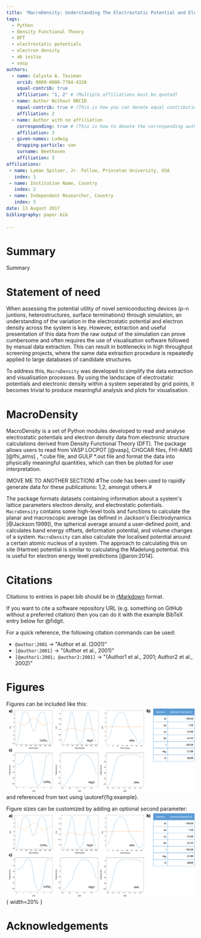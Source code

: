 ```yaml
---
title: 'MacroDensity: Understanding The Electrostatic Potential and Electron Density Landscapes within Systems of Quantum Mechanical Simulations'
tags:
  - Python
  - Density Functional Theory
  - DFT
  - electrostatic potentials
  - electron density 
  - ab initio
  - vasp
authors:
  - name: Calysta A. Tesiman
    orcid: 0009-0008-7784-4320
    equal-contrib: true
    affiliation: "1, 2" # (Multiple affiliations must be quoted)
  - name: Author Without ORCID
    equal-contrib: true # (This is how you can denote equal contributions between multiple authors)
    affiliation: 2
  - name: Author with no affiliation
    corresponding: true # (This is how to denote the corresponding author)
    affiliation: 3
  - given-names: Ludwig
    dropping-particle: van
    surname: Beethoven
    affiliation: 3
affiliations:
 - name: Lyman Spitzer, Jr. Fellow, Princeton University, USA
   index: 1
 - name: Institution Name, Country
   index: 2
 - name: Independent Researcher, Country
   index: 3
date: 13 August 2017
bibliography: paper.bib

---
```


# Summary

Summary 

# Statement of need

When assessing the potential utility of novel semiconducting devices (p-n juntions, 
heterostructures, surface terminations) through simulation, an understanding of the 
variation in the electrostatic potential and electron density across the system is key. 
However, extraction and useful presentation of this data from the raw output of the 
simulation can prove cumbersome and often requires the use of visualisation software followed 
by manual data extraction. This can result in bottlenecks in high throughput screening projects, 
where the same data extraction procedure is repeatedly applied to large databases of candidate structures.

To address this, ``MacroDensity`` was developed to simplify the data extraction and visualisation processes. 
By using the landscape of electrostatic potentials and electronic density within a system seperated by grid points,
it becomes trivial to produce meaningful analysis and plots for visualisation. 

# MacroDensity

MacroDensity is a set of Python modules developed to read and analyse electrostatic potentials and electron 
density data from electronic structure calculations derived from Density Functional Theory (DFT). The package 
allows users to read from VASP LOCPOT [@vasp], CHGCAR files, FHI-AIMS [@fhi_aims] , *.cube file, and GULP *.out 
file and format the data into physically meaningful quantities, which can then be plotted for user interpretation.

(MOVE ME TO ANOTHER SECTION)
#The code has been used to rapidly generate data for these publications: 1,2, amongst others.# 

The package formats datasets containing information about a system's lattice parameters electron density, and 
electrostatic potentials. ``MacroDensity`` contains some high-level tools and functions to calculate
the planar and macroscopic average (as defined in Jackson's Electrodynamics [@Jackson:1999]), the spherical average 
around a user-defined point, and calculates band energy offsets, deformation potential, and volume changes of a system. 
``MacroDensity`` can also calculate the localised potential around a certain atomic nucleus of a system. The approach
to calculating this on site (Hartree) potential is similar to calculating the Madelung potential. this is useful for 
electron energy level predictions [@aron:2014]. 

# Citations

Citations to entries in paper.bib should be in
[rMarkdown](http://rmarkdown.rstudio.com/authoring_bibliographies_and_citations.html)
format.

If you want to cite a software repository URL (e.g. something on GitHub without a preferred
citation) then you can do it with the example BibTeX entry below for @fidgit.

For a quick reference, the following citation commands can be used:
- `@author:2001`  ->  "Author et al. (2001)"
- `[@author:2001]` -> "(Author et al., 2001)"
- `[@author1:2001; @author2:2001]` -> "(Author1 et al., 2001; Author2 et al., 2002)"

# Figures

Figures can be included like this:
![Caption for example figure.\label{fig:example}](figure.png)
and referenced from text using \autoref{fig:example}.

Figure sizes can be customized by adding an optional second parameter:
![Caption for example figure.](figure.png){ width=20% }

# Acknowledgements

